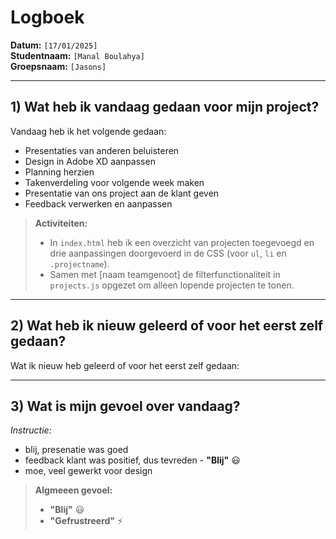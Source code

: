 # Logboek

**Datum:** `[17/01/2025]`  
**Studentnaam:** `[Manal Boulahya]`  
**Groepsnaam:** `[Jasons]`

---

## 1) Wat heb ik vandaag gedaan voor mijn project?

Vandaag heb ik het volgende gedaan:
- Presentaties van anderen beluisteren
- Design in Adobe XD aanpassen
- Planning herzien
- Takenverdeling voor volgende week maken
- Presentatie van ons project aan de klant geven
- Feedback verwerken en aanpassen



> **Activiteiten:**  
> - In `index.html` heb ik een overzicht van projecten toegevoegd en drie aanpassingen doorgevoerd in de CSS (voor `ul`, `li` en `.projectname`).  
> - Samen met [naam teamgenoot] de filterfunctionaliteit in `projects.js` opgezet om alleen lopende projecten te tonen.

---
## 2) Wat heb ik nieuw geleerd of voor het eerst zelf gedaan?

Wat ik nieuw heb geleerd of voor het eerst zelf gedaan:



---

## 3) Wat is mijn gevoel over vandaag?

*Instructie:*  
- blij, presenatie was goed 
- feedback klant was positief, dus tevreden - **"Blij"** :smiley:  
- moe, veel gewerkt voor design 


> **Algmeeen gevoel:**  
> - **"Blij"** :smiley:  
> - **"Gefrustreerd"** :zap:




